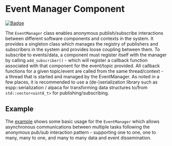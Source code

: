 # Event Manager Component

[![Badge](https://components.espressif.com/components/espp/event_manager/badge.svg)](https://components.espressif.com/components/espp/event_manager)

The `EventManager` class enables anonymous publish/subscribe interactions
between different software components and contexts in the system. It provides a
singleton class which manages the registry of publishers and subscribers in the
system and provides loose coupling between them. To subscribe to events/data, a
component must register itself with the manager by calling `add_subscriber()` -
which will register a callback function associated with that component for the
event/topic provided. All callback functions for a given topic/event are called
from the same thread/context - a thread that is started and managed by the
EventManager. As noted in a few places, it is recommended to use a
(de-)serialization library such as espp::serialization / alpaca for transforming
data structures to/from `std::vector<uint8_t>` for publishing/subscribing.

## Example

The [example](./example) shows some basic usage for the `EventManager` which
allows asynchronous communications between multiple tasks following the
anonymous pub/sub interaction pattern - supporting one to one, one to many, many
to one, and many to many data and event dissemination.
